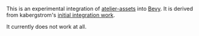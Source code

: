 This is an experimental integration of [atelier-assets](https://github.com/amethyst/atelier-assets) into [Bevy](https://github.com/bevyengine/bevy). It is derived from kabergstrom's [initial integration work](https://github.com/kabergstrom/bevy/tree/master/crates/bevy_atelier).

It currently does not work at all.
